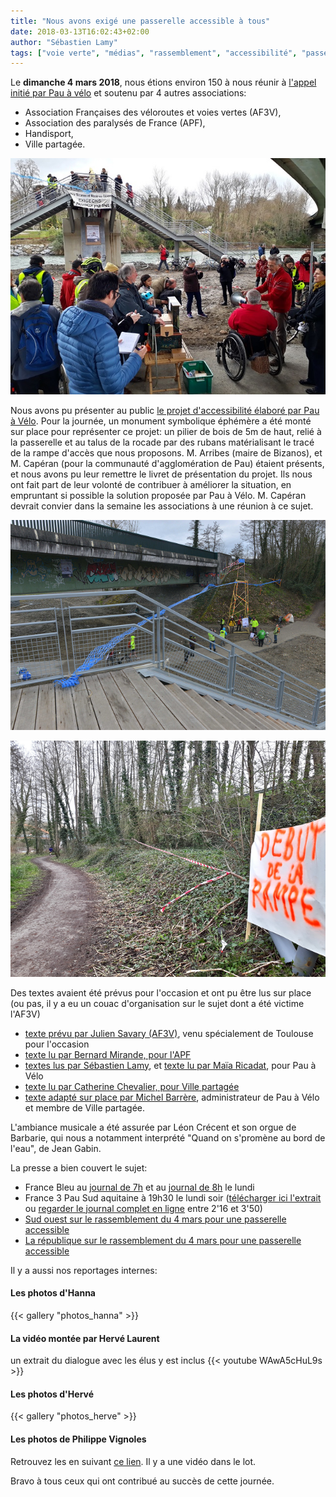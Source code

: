 ```yaml
---
title: "Nous avons exigé une passerelle accessible à tous"
date: 2018-03-13T16:02:43+02:00
author: "Sébastien Lamy"
tags: ["voie verte", "médias", "rassemblement", "accessibilité", "passerelle"]
---
```

Le **dimanche 4 mars 2018**, nous étions environ 150 à nous réunir à [l'appel
initié par Pau à vélo](/events/rassemblement-passerelle-ubuzanos) et soutenu
par 4 autres associations:

*   Association Françaises des véloroutes et voies vertes (AF3V),
*   Association des paralysés de France (APF),
*   Handisport,
*   Ville partagée.

![](img/manif.jpg)

Nous avons pu présenter au public [le projet d'accessibilité élaboré par Pau à
Vélo](/docs/livret-projet.pdf).
Pour la journée, un monument symbolique éphémère a été monté sur place pour
représenter ce projet: un pilier de bois de 5m de haut, relié à la passerelle et
au talus de la rocade par des rubans matérialisant le tracé de la rampe d'accès
que nous proposons.   M. Arribes (maire de Bizanos), et M. Capéran (pour la
communauté d'agglomération de Pau) étaient présents, et nous avons pu leur
remettre le livret de présentation du projet. Ils nous ont fait part de leur
volonté de contribuer à améliorer la situation, en empruntant si possible la
solution proposée par Pau à Vélo. M. Capéran devrait convier dans la semaine les
associations à une réunion à ce sujet.

![](img/monument.png)

![](img/monument2.png)

Des textes avaient été prévus pour l'occasion et ont pu être lus sur place (ou
pas, il y a eu un couac d'organisation sur le sujet dont a été victime l'AF3V)

*   [texte prévu par Julien Savary (AF3V)](docs/discours-af3v-savary.pdf), venu spécialement de Toulouse pour l'occasion
*   [texte lu par Bernard Mirande, pour l'APF](docs/discours-apf-mirande.pdf)
*   [textes lus par Sébastien Lamy](docs/discours-pau-a-velo-lamy.pdf), et [texte lu par Maïa Ricadat](docs/discours-pau-a-velo-ricadat.pdf), pour Pau à Vélo
*   [texte lu par Catherine Chevalier, pour Ville partagée](docs/discours-vp-chevalier.pdf)
*   [texte adapté sur place par Michel Barrère](docs/contribution-barrere.pdf), administrateur de Pau à Vélo et membre de Ville partagée.

L'ambiance musicale a été assurée par Léon Crécent et son orgue de Barbarie, qui
nous a notamment interprété "Quand on s'promène au bord de l'eau", de Jean Gabin.

La presse a bien couvert le sujet:

* France Bleu au [journal de 7h](presse/2018-03-05_FranceBleuBearn_Passerelle_Bizanos_032bps.mp3)
  et au [journal de 8h](presse/2018-03-05_FranceBleuBearn_Passerelle_Bizanos_2_032bps.mp3)
  le lundi
* France 3 Pau Sud aquitaine à 19h30 le lundi soir ([télécharger ici l'extrait](presse/2018-03-05_France3_Pau-Sud_19-20_Passerelle.ts)
  ou [regarder le journal complet en ligne](http://embedftv-a.akamaihd.net/e792e92fa5739fb362601263a04a3302) entre 2'16 et 3'50)
* [Sud ouest sur le rassemblement du 4 mars pour une passerelle accessible](http://www.sudouest.fr/2018/03/04/bizanos-pres-de-150-personnes-pour-l-accessibilite-de-la-passerelle-de-mazeres-4250142-4344.php)
* [La république sur le rassemblement du 4 mars pour une passerelle accessible](http://www.larepubliquedespyrenees.fr/2018/03/04/passerelle-sur-le-gave-les-associations-presentent-leur-contre-projet,2294009.php)

Il y a aussi nos reportages internes:

#### Les photos d'Hanna
{{< gallery "photos_hanna" >}}

#### La vidéo montée par Hervé Laurent
un extrait du dialogue avec les élus y est inclus
{{< youtube WAwA5cHuL9s >}}

#### Les photos d'Hervé
{{< gallery "photos_herve" >}}

#### Les photos de Philippe Vignoles
Retrouvez les en suivant [ce lien](https://photos.google.com/share/AF1QipMQxNOqvZptSDtxk5DoKdcT3dtE6UHS3xdGFXK2iLtEYk3bbeo6NtiViWyhMNGTIQ?key=ZUVRTllzMFlSbkRYWDJQNW1pYThfT2s2dG5QRnJ3).
Il y a une vidéo dans le lot.


Bravo à tous ceux qui ont contribué au succès de cette journée.
